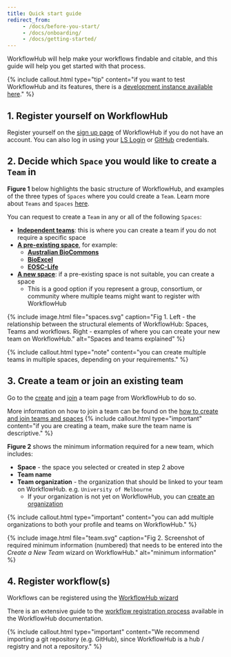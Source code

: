 ```yaml
---
title: Quick start guide
redirect_from: 
     - /docs/before-you-start/
     - /docs/onboarding/
     - /docs/getting-started/
---
```



WorkflowHub will help make your workflows findable and citable, and this guide will help you get started with that process.

{% include callout.html type="tip" content="if you want to test WorkflowHub and its features, there is a [development instance available here](https://dev.workflowhub.eu/)." %}

## 1. Register yourself on WorkflowHub

Register yourself on the [sign up page](https://workflowhub.eu/signup) of WorkflowHub if you do not have an account. You can also log in using your [LS Login](https://lifescience-ri.eu/ls-login/) or [GitHub](https://github.com/) credentials.


## 2. Decide which `Space` you would like to create a `Team` in

**Figure 1** below highlights the basic structure of WorkflowHub, and examples of the three types of `Spaces` where you could create a `Team`. Learn more about `Teams` and `Spaces` [here](/docs/space_team_organisation).

You can request to create a `Team` in any or all of the following `Spaces`:

- [**Independent teams**](https://workflowhub.eu/programmes/3): this is where you can create a team if you do not require a specific space
- [**A pre-existing space**](https://workflowhub.eu/programmes), for example:
     * [**Australian BioCommons**](https://workflowhub.eu/programmes/8)
     * [**BioExcel**](https://workflowhub.eu/programmes/2)
     * [**EOSC-Life**](https://workflowhub.eu/programmes/6)
- [**A new space**](https://workflowhub.eu/programmes/new): if a pre-existing space is not suitable, you can create a space
     * This is a good option if you represent a group, consortium, or community where multiple teams might want to register with WorkflowHub

{% include image.html file="spaces.svg" caption="Fig 1. Left - the relationship between the structural elements of WorkflowHub: Spaces, Teams and workflows. Right - examples of where you can create your new team on WorkflowHub." alt="Spaces and teams explained" %}

{% include callout.html type="note" content="you can create multiple teams in multiple spaces, depending on your requirements." %}


## 3. Create a team or join an existing team

Go to the [create](https://workflowhub.eu/projects/guided_create) and [join](https://workflowhub.eu/projects/guided_join) a team page from WorkflowHub to do so.

More information on how to join a team can be found on the [how to create and join teams and spaces](/docs/join_create_teams_spaces)
{% include callout.html type="important" content="if you are creating a team, make sure the team name is descriptive." %}


**Figure 2** shows the minimum information required for a new team, which includes:

- **Space** - the space you selected or created in step 2 above
- **Team name**
- **Team organization** - the organization that should be linked to your team on WorkflowHub. e.g. `University of Melbourne`
     * If your organization is not yet on WorkflowHub, you can [create an organization](https://workflowhub.eu/institutions/new)

{% include callout.html type="important" content="you can add multiple organizations to both your profile and teams on WorkflowHub." %}

{% include image.html file="team.svg" caption="Fig 2. Screenshot of required minimum information (numbered) that needs to be entered into the *Create a New Team* wizard on WorkflowHub." alt="minimum information" %}


## 4. Register workflow(s) 

Workflows can be registered using the [WorkflowHub wizard](https://workflowhub.eu/workflows/new)

There is an extensive guide to the [workflow registration process](/docs/registering-a-workflow/) available in the WorkflowHub documentation.

{% include callout.html type="important" content="We recommend importing a git repository (e.g. GitHub), since WorkflowHub is a hub / registry and not a repository." %}
